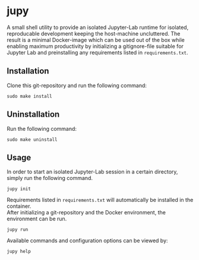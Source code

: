 # jupy
A small shell utility to provide an isolated Jupyter-Lab runtime for isolated, reproducable development keeping the host-machine uncluttered.
The result is a minimal Docker-image which can be used out of the box while enabling maximum productivity by initializing a gitignore-file suitable for Jupyter Lab and preinstalling any requirements listed in `requirements.txt`.

## Installation

Clone this git-repository and run the following command:
```
sudo make install
```

## Uninstallation

Run the following command:
```
sudo make uninstall
```

## Usage

In order to start an isolated Jupyter-Lab session in a certain directory, simply run the following command.
```
jupy init
```
Requirements listed in `requirements.txt` will automatically be installed in the container. \
After initializing a git-repository and the Docker environment, the environment can be run.
```
jupy run
```

Available commands and configuration options can be viewed by:
```
jupy help
```
